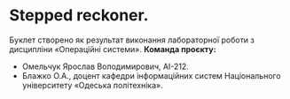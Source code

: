 # Stepped reckoner.
Буклет створено як результат виконання лабораторної роботи з дисципліни «Операційні системи».
**Команда проєкту:**
- Омельчук Ярослав Володимирович, AI-212.
- Блажко О.А., доцент кафедри інформаційних систем Національного університету «Одеська політехніка».
